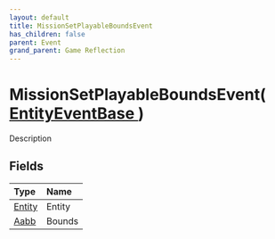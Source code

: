 ```yaml
---
layout: default
title: MissionSetPlayableBoundsEvent
has_children: false
parent: Event
grand_parent: Game Reflection
---
```

# MissionSetPlayableBoundsEvent( [ EntityEventBase ](/riftbreaker-wiki/docs/game-reflection/events/entity_event_base/) )
Description 

## Fields

| Type | Name |
|:----------|:--------------|
| [Entity](/riftbreaker-wiki/docs/game-reflection/classes/entity/) | Entity |
| [Aabb](/riftbreaker-wiki/docs/game-reflection/classes/aabb/) | Bounds |

